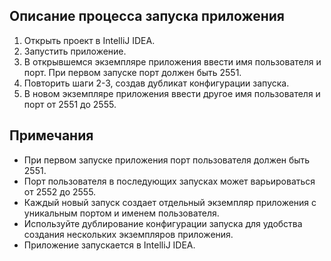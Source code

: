 ## Описание процесса запуска приложения

1. Открыть проект в IntelliJ IDEA.
2. Запустить приложение.
3. В открывшемся экземпляре приложения ввести имя пользователя и порт. При первом запуске порт должен быть 2551.
4. Повторить шаги 2-3, создав дубликат конфигурации запуска.
5. В новом экземпляре приложения ввести другое имя пользователя и порт от 2551 до 2555.

## Примечания

- При первом запуске приложения порт пользователя должен быть 2551.
- Порт пользователя в последующих запусках может варьироваться от 2552 до 2555.
- Каждый новый запуск создает отдельный экземпляр приложения с уникальным портом и именем пользователя.
- Используйте дублирование конфигурации запуска для удобства создания нескольких экземпляров приложения.
- Приложение запускается в IntelliJ IDEA.
